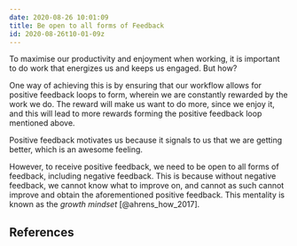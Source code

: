 ```yaml
---
date: 2020-08-26 10:01:09
title: Be open to all forms of Feedback
id: 2020-08-26t10-01-09z
---
```


To maximise our productivity and enjoyment when working, it is important to do
work that energizes us and keeps us engaged. But how?

One way of achieving this is by ensuring that our workflow allows for positive
feedback loops to form, wherein we are constantly rewarded by the work we do.
The reward will make us want to do more, since we enjoy it, and this will lead
to more rewards forming the positive feedback loop mentioned above.

Positive feedback motivates us because it signals to us that we are getting
better, which is an awesome feeling.

However, to receive positive feedback, we need to be open to all forms of
feedback, including negative feedback. This is because without negative
feedback, we cannot know what to improve on, and cannot as such cannot improve
and obtain the aforementioned positive feedback. This mentality is known as the
_growth mindset_ [@ahrens_how_2017].

## References
